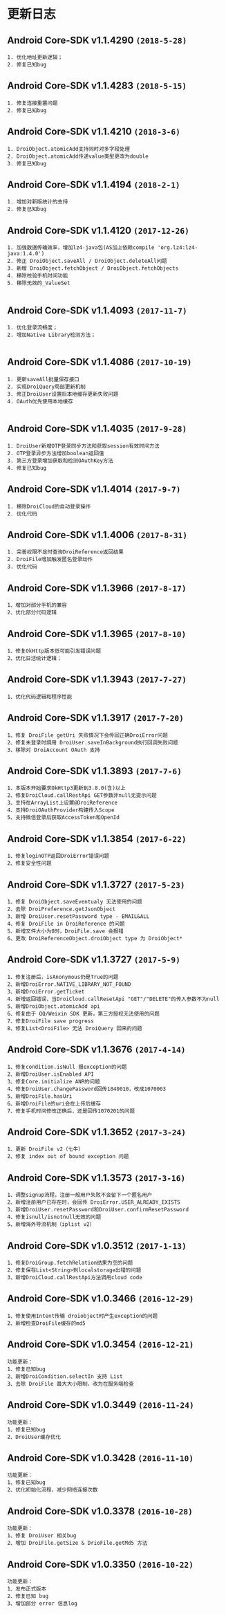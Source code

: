 # 更新日志

## Android Core-SDK v1.1.4290 `(2018-5-28)`  
```  
1. 优化地址更新逻辑；  
2. 修复已知bug  

```  

## Android Core-SDK v1.1.4283 `(2018-5-15)`  
```  
1. 修复连接重置问题  
2. 修复已知bug  

```  

## Android Core-SDK v1.1.4210 `(2018-3-6)`  
```  
1. DroiObject.atomicAdd支持同时对多字段处理  
2. DroiObject.atomicAdd传递value类型更改为double  
3. 修复已知bug  

```  

## Android Core-SDK v1.1.4194 `(2018-2-1)`  
```  
1. 增加对新版统计的支持  
2. 修复已知bug  

```  

## Android Core-SDK v1.1.4120 `(2017-12-26)`  
```  
1. 加强数据传输效率，增加lz4-java包(AS加上依赖compile 'org.lz4:lz4-java:1.4.0')  
2. 修正 DroiObject.saveAll / DroiObject.deleteAll问题  
3. 新增 DroiObject.fetchObject / DroiObject.fetchObjects  
4. 移除校验手机时间功能  
5. 移除无效的_ValueSet  
 
```     

## Android Core-SDK v1.1.4093 `(2017-11-7)`  
```  
1. 优化登录流畅度；
2. 增加Native Library检测方法；
 
```   

## Android Core-SDK v1.1.4086 `(2017-10-19)`  
```  
1. 更新saveAll批量保存接口  
2. 实现DroiQuery局部更新机制  
3. 修正DroiUser设置后本地缓存更新失败问题  
4. OAuth优先使用本地缓存  
 
```     

## Android Core-SDK v1.1.4035 `(2017-9-28)`  
```  
1. DroiUser新增OTP登录同步方法和获取session有效时间方法  
2. OTP登录异步方法增加boolean返回值  
3. 第三方登录增加获取和检测OAuthKey方法  
4. 修复已知bug  
```     

## Android Core-SDK v1.1.4014 `(2017-9-7)`  
```  
1. 移除DroiCloud的自动登录操作  
2. 优化代码  
```     

## Android Core-SDK v1.1.4006 `(2017-8-31)`  
```  
1. 完善权限不足时查询DroiReference返回结果  
2. DroiFile增加触发匿名登录动作  
3. 优化代码  
```     

## Android Core-SDK v1.1.3966 `(2017-8-17)`  
```  
1、增加对部分手机的兼容  
2、优化部分代码逻辑
```   

## Android Core-SDK v1.1.3965 `(2017-8-10)`  
```  
1、修复OkHttp版本低可能引发错误问题  
2、优化日活统计逻辑；
```   

## Android Core-SDK v1.1.3943 `(2017-7-27)`  
```  
1、优化代码逻辑和程序性能  
```   

## Android Core-SDK v1.1.3917 `(2017-7-20)`  
```  
1、修复 DroiFile getUri 失败情况下会传回正确DroiError问题  
2、修复未登录时調用 DroiUser.saveInBackground执行回调失败问题  
3、移除对 DroiAccount OAuth 支持  
```   

## Android Core-SDK v1.1.3893 `(2017-7-6)`  
```  
1、本版本开始要求OkHttp3更新到3.8.0(含)以上
2、修复DroiCloud.callRestApi GET参数非null无提示问题  
3、支持在ArrayList上设置@DroiReference  
4、支持DroiOAuthProvider构建传入Scope  
5、支持微信登录后获取AccessToken和OpenId  
```  

## Android Core-SDK v1.1.3854 `(2017-6-22)`  
```  
1、修复loginOTP返回DroiError错误问题  
2、修复安全性问题  
```  

## Android Core-SDK v1.1.3727 `(2017-5-23)`
```
1、修复 DroiObject.saveEventualy 无法使用的问题
2、去除 DroiPreference.getJsonObject
3、新增 DroiUser.resetPassword type - EMAIL&ALL
4、修复 DroiFile in DroiReference 的问题
5、新增文件大小为0时，DroiFile.save 会报错
6、更改 DroiReferenceObject.droiObject type 为 DroiObject*
```

## Android Core-SDK v1.1.3727 `(2017-5-9)`
```
1、修复注册后，isAnonymous仍是True的问题
2、新增DroiError.NATIVE_LIBRARY_NOT_FOUND
3、新增DroiError.getTicket
4、新增返回错误，当DroiCloud.callResetApi "GET"/"DELETE"的传入参数不为null
5、新增DroiObject.atomicAdd api
6、修复由于 QQ/Weixin SDK 更新，第三方授权无法使用的问题
7、修复DroiFile save progress
8、修复List<DroiFile> 无法 DroiQuery 回来的问题
```  

## Android Core-SDK v1.1.3676 `(2017-4-14)`
```
1、修复condition.isNull 报exception的问题
2、新增DroiUser.isEnabled API
3、修复Core.initialize ANR的问题
4、修复DroiUser.changePassword回传1040010，改成1070003
5、新增DroiFile.hasUri
6、新增DroiFile的uri会在上传后缓存
7、修复手机时间修改正确后，还是回传1070201的问题
```  

## Android Core-SDK v1.1.3652 `(2017-3-24)`
```
1、更新 DroiFile v2（七牛）
2、修复 index out of bound exception 问题
```  

## Android Core-SDK v1.1.3573 `(2017-3-16)`
```
1、调整signup流程，注册一般用户失败不会留下一个匿名用户
2、新增注册用户已存在时，会回传 DroiError.USER_ALREADY_EXISTS
3、新增DroiUser.resetPassword和DroiUser.confirmResetPassword
4、修复isnull/isnotnull无效的问题
5、新增海外导流机制（iplist v2）
```  

## Android Core-SDK v1.0.3512 `(2017-1-13)`
```
1、修复DroiGroup.fetchRelation结果为空的问题
2、修复保存List<String>到localstorage出错的问题
3、新增DroiCloud.callRestApi方法调用cloud code 
```  

## Android Core-SDK v1.0.3466 `(2016-12-29)`
```
1、修复使用Intent传输 droiobject时产生exception的问题
2、新增检查DroiFile缓存的md5
```  

## Android Core-SDK v1.0.3454 `(2016-12-21)`
```
功能更新：  
1、修复已知bug
2、新增DroiCondition.selectIn 支持 List
3、去除 DroiFile 最大大小限制，改为在服务端检查
```  

## Android Core-SDK v1.0.3449 `(2016-11-24)`
```
功能更新：  
1、修复已知bug
2、DroiUser缓存优化
```  

## Android Core-SDK v1.0.3428 `(2016-11-10)`
```
功能更新：  
1、修复已知bug
2、优化初始化流程，减少网络连接次数
```  

## Android Core-SDK v1.0.3378 `(2016-10-28)`
```
功能更新：  
1、修复 DroiUser 相关bug
2、增加 DroiFile.getSize & DrioFile.getMd5 方法
```  

## Android Core-SDK v1.0.3350  `(2016-10-22)`
```
功能更新：  
1、发布正式版本
2、修复已知 bug
3、增加部分 error 信息log
```
